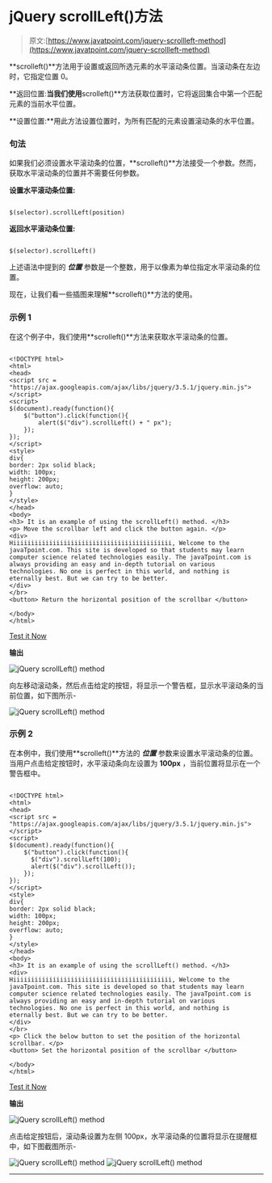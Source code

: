 # jQuery scrollLeft()方法

> 原文:[https://www.javatpoint.com/jquery-scrollleft-method](https://www.javatpoint.com/jquery-scrollleft-method)

**scrolleft()**方法用于设置或返回所选元素的水平滚动条位置。当滚动条在左边时，它指定位置 0。

**返回位置:**当我们使用**scrolleft()**方法获取位置时，它将返回集合中第一个匹配元素的当前水平位置。

**设置位置:**用此方法设置位置时，为所有匹配的元素设置滚动条的水平位置。

### 句法

如果我们必须设置水平滚动条的位置，**scrolleft()**方法接受一个参数。然而，获取水平滚动条的位置并不需要任何参数。

**设置水平滚动条位置:**

```

$(selector).scrollLeft(position)

```

**返回水平滚动条位置:**

```

$(selector).scrollLeft()

```

上述语法中提到的 ***位置*** 参数是一个整数，用于以像素为单位指定水平滚动条的位置。

现在，让我们看一些插图来理解**scrolleft()**方法的使用。

### 示例 1

在这个例子中，我们使用**scrolleft()**方法来获取水平滚动条的位置。

```

<!DOCTYPE html>  
<html>  
<head>  
<script src = "https://ajax.googleapis.com/ajax/libs/jquery/3.5.1/jquery.min.js"> </script>  
<script>  
$(document).ready(function(){  
    $("button").click(function(){  
        alert($("div").scrollLeft() + " px");  
    });  
});  
</script>  
<style>
div{
border: 2px solid black;
width: 100px;
height: 200px;
overflow: auto;
}
</style>
</head>  
<body>  
<h3> It is an example of using the scrollLeft() method. </h3>
<p> Move the scrollbar left and click the button again. </p>  
<div>  
Hiiiiiiiiiiiiiiiiiiiiiiiiiiiiiiiiiiiiiiiiiiii, Welcome to the javaTpoint.com. This site is developed so that students may learn computer science related technologies easily. The javaTpoint.com is always providing an easy and in-depth tutorial on various technologies. No one is perfect in this world, and nothing is eternally best. But we can try to be better.
</div>
</br>  
<button> Return the horizontal position of the scrollbar </button>  

</body>  
</html>

```

[Test it Now](https://www.javatpoint.com/oprweb/test.jsp?filename=jquery-scrollleft-method1)

**输出**

![jQuery scrollLeft() method](../Images/f6cf9ef7902cbfaa4ba94ddac5540480.png)

向左移动滚动条，然后点击给定的按钮，将显示一个警告框，显示水平滚动条的当前位置，如下图所示-

![jQuery scrollLeft() method](../Images/040360134daa585d76ebdc61c6afba47.png)

### 示例 2

在本例中，我们使用**scrolleft()**方法的 ***位置*** 参数来设置水平滚动条的位置。当用户点击给定按钮时，水平滚动条向左设置为 **100px** ，当前位置将显示在一个警告框中。

```

<!DOCTYPE html>  
<html>  
<head>  
<script src = "https://ajax.googleapis.com/ajax/libs/jquery/3.5.1/jquery.min.js"> </script>  
<script>  
$(document).ready(function(){  
    $("button").click(function(){  
      $("div").scrollLeft(100);
	  alert($("div").scrollLeft());
    });  
});  
</script>  
<style>
div{
border: 2px solid black;
width: 100px;
height: 200px;
overflow: auto;
}
</style>
</head>  
<body>  
<h3> It is an example of using the scrollLeft() method. </h3>
<div>  
Hiiiiiiiiiiiiiiiiiiiiiiiiiiiiiiiiiiiiiiiiiiii, Welcome to the javaTpoint.com. This site is developed so that students may learn computer science related technologies easily. The javaTpoint.com is always providing an easy and in-depth tutorial on various technologies. No one is perfect in this world, and nothing is eternally best. But we can try to be better.
</div>
</br>  
<p> Click the below button to set the position of the horizontal scrollbar. </p>  
<button> Set the horizontal position of the scrollbar </button>  

</body>  
</html>

```

[Test it Now](https://www.javatpoint.com/oprweb/test.jsp?filename=jquery-scrollleft-method2)

**输出**

![jQuery scrollLeft() method](../Images/be1484211b77e14c78cbf26191be406e.png)

点击给定按钮后，滚动条设置为左侧 100px，水平滚动条的位置将显示在提醒框中，如下图截图所示-

![jQuery scrollLeft() method](../Images/379d9e018b214194b37981688c170fc1.png)
![jQuery scrollLeft() method](../Images/028363466054116ea4c0d48db14bbb9e.png)

* * *